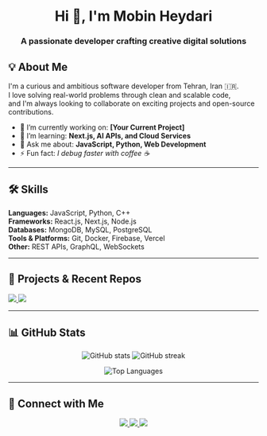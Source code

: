 <!-- PROFILE HEADER -->
<h1 align="center">Hi 👋, I'm Mobin Heydari</h1>
<h3 align="center">A passionate developer crafting creative digital solutions</h3>

<!-- ABOUT -->
## 💡 About Me
I'm a curious and ambitious software developer from Tehran, Iran 🇮🇷.  
I love solving real-world problems through clean and scalable code,  
and I'm always looking to collaborate on exciting projects and open-source contributions.

- 🔭 I’m currently working on: **[Your Current Project]**
- 🌱 I’m learning: **Next.js, AI APIs, and Cloud Services**
- 💬 Ask me about: **JavaScript, Python, Web Development**
- ⚡ Fun fact: *I debug faster with coffee ☕*

---

<!-- SKILLS -->
## 🛠 Skills
**Languages:** JavaScript, Python, C++  
**Frameworks:** React.js, Next.js, Node.js  
**Databases:** MongoDB, MySQL, PostgreSQL  
**Tools & Platforms:** Git, Docker, Firebase, Vercel  
**Other:** REST APIs, GraphQL, WebSockets

---

<!-- PROJECTS & REPOS -->
## 🚀 Projects & Recent Repos
<!-- GitHub Readme Stats: Pinned Repositories -->
<a href="https://github.com/Mobin-Heydari?tab=repositories">
  <img src="https://github-readme-stats.vercel.app/api/pin/?username=Mobin-Heydari&repo=YOUR_REPO_NAME&theme=radical" />
</a>
<a href="https://github.com/Mobin-Heydari?tab=repositories">
  <img src="https://github-readme-stats.vercel.app/api/pin/?username=Mobin-Heydari&repo=ANOTHER_REPO_NAME&theme=radical" />
</a>

---

<!-- GITHUB STATS -->
## 📊 GitHub Stats
<p align="center">
  <img src="https://github-readme-stats.vercel.app/api?username=Mobin-Heydari&show_icons=true&theme=radical" alt="GitHub stats" />
  <img src="https://github-readme-streak-stats.herokuapp.com/?user=Mobin-Heydari&theme=radical" alt="GitHub streak" />
</p>
<p align="center">
  <img src="https://github-readme-stats.vercel.app/api/top-langs/?username=Mobin-Heydari&layout=compact&theme=radical" alt="Top Languages" />
</p>

---

<!-- CONNECT -->
## 🤝 Connect with Me
<p align="center">
  <a href="https://linkedin.com/in/mobin--heydari" target="_blank">
    <img src="https://skillicons.dev/icons?i=linkedin" />
  </a>
  <a href="https://t.me/@MY_NAME_IS_SECOND_MOBIN" target="_blank">
    <img src="https://skillicons.dev/icons?i=telegram" />
  </a>
  <a href="mailto:mobinheydari.developer@gmail.com" target="_blank">
    <img src="https://skillicons.dev/icons?i=gmail" />
  </a>
</p>
